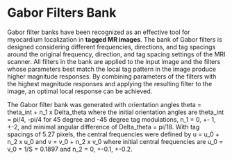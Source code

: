 # Gabor Filters Bank

Gabor filter banks have been recognized as an effective tool for myocardium localization in **tagged MR images**. The bank of Gabor filters is designed considering different frequencies, directions, and tag spacings around the original frequency, direction, and tag spacing settings of the MRI scanner. All filters in the bank are applied to the input image and the filters whose parameters best match the local tag pattern in the image produce higher magnitude responses. By combining parameters of the filters with the highest magnitude responses and applying the resulting filter to the image, an optimal local response can be achieved.

The Gabor filter bank was generated with orientation angles theta = theta_int + n_1 x Delta_theta where the initial orientation angles are theta_int = pi/4, -pi/4 for 45 degree and -45 degree tag modulations, n_1 = 0, +- 1, +-2, and minimal angular difference of Delta_theta = pi/18. With tag spacings  of 5.27 pixels, the central frequencies were defined by u = u_0 + n_2 x u_0 and v = v_0 + n_2 x v_0 where initial central frequencies are u_0 = v_0 = 1/S = 0.1897 and n_2 = 0, +-0.1, +-0.2.
